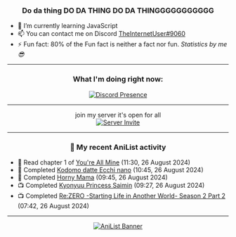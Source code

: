 <div align="center">

### Do da thing DO DA THING DO DA THINGGGGGGGGGGG
</div>

- 🌱 I’m currently learning JavaScript
- 📫 You can contact me on Discord [TheInternetUser#9060](https://discord.com/users/534117072796385300)
- ⚡ Fun fact: 80% of the Fun fact is neither a fact nor fun. _Statistics by me 😎_
<hr>

<div align="center">

### What I'm doing right now:
[![Discord Presence](https://lanyard.cnrad.dev/api/534117072796385300)](https://discord.com/users/534117072796385300)
<hr>

join my server it's open for all <br>
[![Server Invite](https://invidget.switchblade.xyz/bfYgVHxrSs)](https://discord.gg/bfYgVHxrSs)

<hr>
  
### 🌸 My recent AniList activity

</div>

<!-- ANILIST_ACTIVITY:start -->

-   📖 Read chapter 1 of [You're All Mine](https://anilist.co/manga/113601) (11:30, 26 August 2024)
-   📖 Completed [Kodomo datte Ecchi nano](https://anilist.co/manga/99151) (10:45, 26 August 2024)
-   📖 Completed [Horny Mama](https://anilist.co/manga/180527) (09:45, 26 August 2024)
-   📺 Completed [Kyonyuu Princess Saimin](https://anilist.co/anime/113705) (09:27, 26 August 2024)
-   📺 Completed [Re:ZERO -Starting Life in Another World- Season 2 Part 2](https://anilist.co/anime/119661) (07:42, 26 August 2024)

<!-- ANILIST_ACTIVITY:end -->
<hr>

<div align="center">

[![AniList Banner](https://img.anili.st/User/929966)](https://anilist.co/user/TheInternetUser)

<!-- ![Profile views](https://gpvc.arturio.dev/TheInternetUse7) Since 2023-01-09 -->
<br>


</div>
